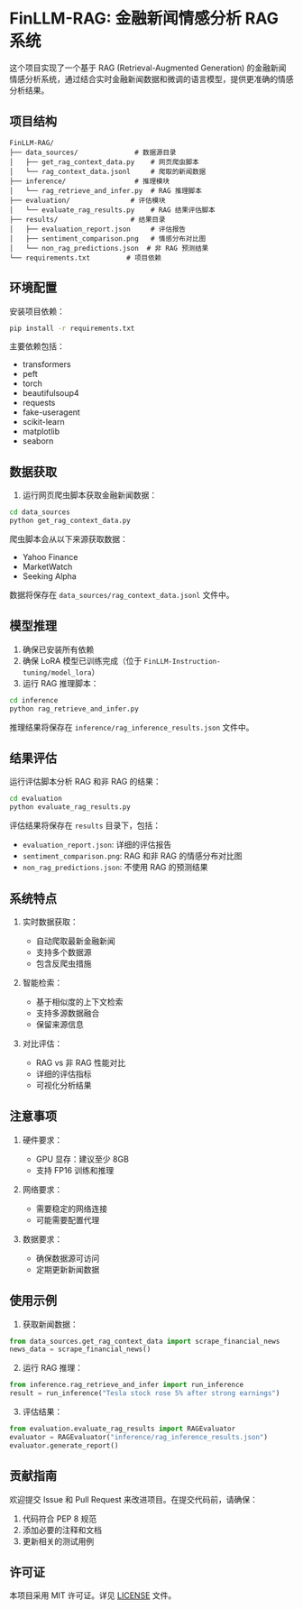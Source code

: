 # FinLLM-RAG: 金融新闻情感分析 RAG 系统

这个项目实现了一个基于 RAG (Retrieval-Augmented Generation) 的金融新闻情感分析系统，通过结合实时金融新闻数据和微调的语言模型，提供更准确的情感分析结果。

## 项目结构

```
FinLLM-RAG/
├── data_sources/              # 数据源目录
│   ├── get_rag_context_data.py    # 网页爬虫脚本
│   └── rag_context_data.jsonl     # 爬取的新闻数据
├── inference/                 # 推理模块
│   └── rag_retrieve_and_infer.py  # RAG 推理脚本
├── evaluation/               # 评估模块
│   └── evaluate_rag_results.py    # RAG 结果评估脚本
├── results/                  # 结果目录
│   ├── evaluation_report.json     # 评估报告
│   ├── sentiment_comparison.png   # 情感分布对比图
│   └── non_rag_predictions.json  # 非 RAG 预测结果
└── requirements.txt         # 项目依赖
```

## 环境配置

安装项目依赖：
```bash
pip install -r requirements.txt
```

主要依赖包括：
- transformers
- peft
- torch
- beautifulsoup4
- requests
- fake-useragent
- scikit-learn
- matplotlib
- seaborn

## 数据获取

1. 运行网页爬虫脚本获取金融新闻数据：
```bash
cd data_sources
python get_rag_context_data.py
```

爬虫脚本会从以下来源获取数据：
- Yahoo Finance
- MarketWatch
- Seeking Alpha

数据将保存在 `data_sources/rag_context_data.jsonl` 文件中。

## 模型推理

1. 确保已安装所有依赖
2. 确保 LoRA 模型已训练完成（位于 `FinLLM-Instruction-tuning/model_lora`）
3. 运行 RAG 推理脚本：
```bash
cd inference
python rag_retrieve_and_infer.py
```

推理结果将保存在 `inference/rag_inference_results.json` 文件中。

## 结果评估

运行评估脚本分析 RAG 和非 RAG 的结果：
```bash
cd evaluation
python evaluate_rag_results.py
```

评估结果将保存在 `results` 目录下，包括：
- `evaluation_report.json`: 详细的评估报告
- `sentiment_comparison.png`: RAG 和非 RAG 的情感分布对比图
- `non_rag_predictions.json`: 不使用 RAG 的预测结果

## 系统特点

1. 实时数据获取：
   - 自动爬取最新金融新闻
   - 支持多个数据源
   - 包含反爬虫措施

2. 智能检索：
   - 基于相似度的上下文检索
   - 支持多源数据融合
   - 保留来源信息

3. 对比评估：
   - RAG vs 非 RAG 性能对比
   - 详细的评估指标
   - 可视化分析结果

## 注意事项

1. 硬件要求：
   - GPU 显存：建议至少 8GB
   - 支持 FP16 训练和推理

2. 网络要求：
   - 需要稳定的网络连接
   - 可能需要配置代理

3. 数据要求：
   - 确保数据源可访问
   - 定期更新新闻数据

## 使用示例

1. 获取新闻数据：
```python
from data_sources.get_rag_context_data import scrape_financial_news
news_data = scrape_financial_news()
```

2. 运行 RAG 推理：
```python
from inference.rag_retrieve_and_infer import run_inference
result = run_inference("Tesla stock rose 5% after strong earnings")
```

3. 评估结果：
```python
from evaluation.evaluate_rag_results import RAGEvaluator
evaluator = RAGEvaluator("inference/rag_inference_results.json")
evaluator.generate_report()
```

## 贡献指南

欢迎提交 Issue 和 Pull Request 来改进项目。在提交代码前，请确保：
1. 代码符合 PEP 8 规范
2. 添加必要的注释和文档
3. 更新相关的测试用例

## 许可证

本项目采用 MIT 许可证。详见 [LICENSE](LICENSE) 文件。 